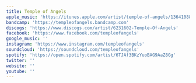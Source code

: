 ```yaml
---
title: Temple of Angels
apple_music: 'https://itunes.apple.com/artist/temple-of-angels/1364108881'
bandcamp: 'https://templeofangels.bandcamp.com'
discogs: 'https://www.discogs.com/artist/6231602-Temple-Of-Angels'
facebook: 'https://www.facebook.com/templeofangels'
google_music: ''
instagram: 'https://www.instagram.com/templeofangels'
soundcloud: 'https://soundcloud.com/templeofangels'
spotify: 'https://open.spotify.com/artist/6TJAf3BKzYuoBAG9AaZ8Gg'
twitter: ''
website: ''
youtube: ''
---
```

